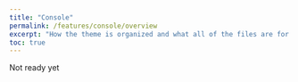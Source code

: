 ```yaml
---
title: "Console"
permalink: /features/console/overview
excerpt: "How the theme is organized and what all of the files are for."
toc: true
---
```


Not ready yet